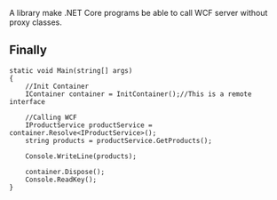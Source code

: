 A library make .NET Core programs be able to call WCF server without proxy classes.

## Finally
    static void Main(string[] args)
    {
        //Init Container
        IContainer container = InitContainer();//This is a remote interface

        //Calling WCF
        IProductService productService = container.Resolve<IProductService>();
        string products = productService.GetProducts();

        Console.WriteLine(products);

        container.Dispose();
        Console.ReadKey();
    }
